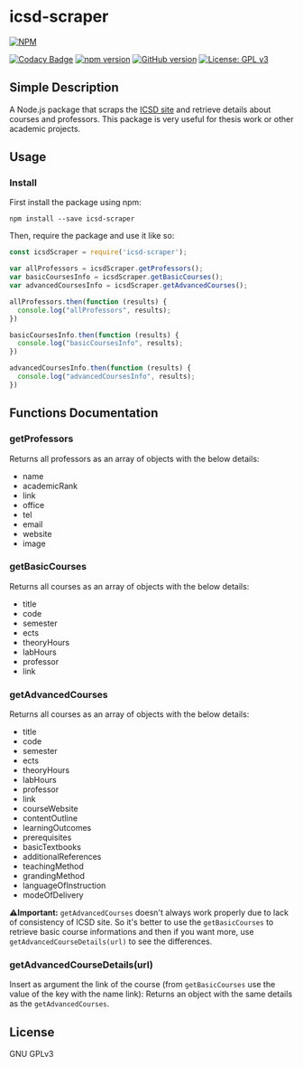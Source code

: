 # icsd-scraper
[![NPM](https://nodei.co/npm/icsd-scraper.png)](https://nodei.co/npm/icsd-scraper/)

[![Codacy Badge](https://api.codacy.com/project/badge/Grade/f5ce4a2e05bc4d2c871a92a3cfd39306)](https://www.codacy.com/manual/yannisalexiou/icsd-scraper?utm_source=github.com&amp;utm_medium=referral&amp;utm_content=yannisalexiou/icsd-scraper&amp;utm_campaign=Badge_Grade)
[![npm version](https://badge.fury.io/js/icsd-scraper.svg)](https://badge.fury.io/js/icsd-scraper)
[![GitHub version](https://badge.fury.io/gh/yannisalexiou%2Ficsd-scraper.svg)](https://badge.fury.io/gh/yannisalexiou%2Ficsd-scraper)
[![License: GPL v3](https://img.shields.io/badge/License-GPL%20v3-blue.svg)](https://www.gnu.org/licenses/gpl-3.0)

## Simple Description
A Node.js package that scraps the [ICSD site](http://www.icsd.aegean.gr/icsd/) and retrieve details about courses and professors.
This package is very useful for thesis work or other academic projects.

## Usage

### Install
First install the package using npm:
```
npm install --save icsd-scraper
```
Then, require the package and use it like so:
```javascript
const icsdScraper = require('icsd-scraper');

var allProfessors = icsdScraper.getProfessors();
var basicCoursesInfo = icsdScraper.getBasicCourses();
var advancedCoursesInfo = icsdScraper.getAdvancedCourses();

allProfessors.then(function (results) {
  console.log("allProfessors", results);
})

basicCoursesInfo.then(function (results) {
  console.log("basicCoursesInfo", results);
})

advancedCoursesInfo.then(function (results) {
  console.log("advancedCoursesInfo", results);
})
```
## Functions Documentation
### getProfessors
Returns all professors as an array of objects with the below details:
* name
* academicRank
* link
* office
* tel
* email
* website
* image

### getBasicCourses
Returns all courses as an array of objects with the below details:
* title
* code
* semester
* ects
* theoryHours
* labHours
* professor
* link

### getAdvancedCourses
Returns all courses as an array of objects with the below details:
* title
* code
* semester
* ects
* theoryHours
* labHours
* professor
* link
* courseWebsite
* contentOutline
* learningOutcomes
* prerequisites
* basicTextbooks
* additionalReferences
* teachingMethod
* grandingMethod
* languageOfInstruction
* modeOfDelivery

**⚠️Ιmportant:** `getAdvancedCourses` doesn't always work properly due to lack of consistency of ICSD site. So it's better to use the `getBasicCourses` to retrieve basic course informations and then if you want more, use `getAdvancedCourseDetails(url)` to see the differences.

### getAdvancedCourseDetails(url)
Insert as argument the link of the course (from `getBasicCourses` use the value of the key with the name link):
Returns an object with the same details as the `getAdvancedCourses`.

## License
GNU GPLv3
